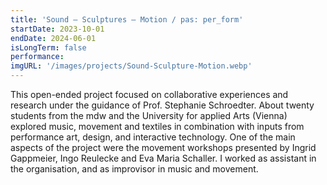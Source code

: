 ```yaml
---
title: 'Sound – Sculptures – Motion / pas: per_form'
startDate: 2023-10-01
endDate: 2024-06-01
isLongTerm: false
performance: 
imgURL: '/images/projects/Sound-Sculpture-Motion.webp'
---
```

This open-ended project focused on collaborative experiences and research under the
guidance of Prof. Stephanie Schroedter. About twenty students from the mdw and the
University for applied Arts (Vienna) explored music, movement and textiles in combination
with inputs from performance art, design, and interactive technology. One of the main aspects
of the project were the movement workshops presented by Ingrid Gappmeier, Ingo Reulecke
and Eva Maria Schaller. I worked as assistant in the organisation, and as improvisor in music
and movement.